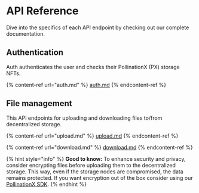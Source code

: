 # API Reference

Dive into the specifics of each API endpoint by checking out our complete documentation.

## Authentication

Auth authenticates the user and checks their PollinationX (PX) storage NFTs.

{% content-ref url="auth.md" %}
[auth.md](auth.md)
{% endcontent-ref %}

## File management

This API endpoints for uploading and downloading files to/from decentralized storage.

{% content-ref url="upload.md" %}
[upload.md](upload.md)
{% endcontent-ref %}

{% content-ref url="download.md" %}
[download.md](download.md)
{% endcontent-ref %}

{% hint style="info" %}
**Good to know:** To enhance security and privacy, consider encrypting files before uploading them to the decentralized storage. This way, even if the storage nodes are compromised, the data remains protected. If you want encryption out of the box consider using our [PollinationX SDK](../pollinationx-sdk/).
{% endhint %}

